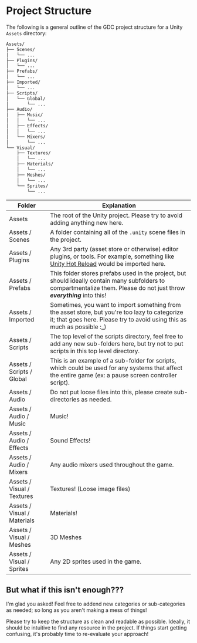 # Project Structure

The following is a general outline of the GDC project structure for a Unity `Assets` directory:

```txt
Assets/
├── Scenes/
│   └── ...
├── Plugins/
│   └── ...
├── Prefabs/
│   └── ...
├── Imported/
│   └── ...
├── Scripts/
│   └── Global/
│       └── ...
├── Audio/
│   ├── Music/
│   │   └── ...
│   ├── Effects/
│   │   └── ...
│   └── Mixers/
│       └── ...
└── Visual/
    ├── Textures/
    │   └── ...
    ├── Materials/
    │   └── ...
    ├── Meshes/
    │   └── ...
    └── Sprites/
        └── ...
```

| Folder                      | Explanation                                                                                                                                                                |
|-----------------------------|----------------------------------------------------------------------------------------------------------------------------------------------------------------------------|
| Assets                      | The root of the Unity project. Please try to avoid adding anything new here.                                                                                               |
| Assets / Scenes             | A folder containing all of the `.unity` scene files in the project.                                                                                                        |
| Assets / Plugins            | Any 3rd party (asset store or otherwise) editor plugins, or tools. For example, something like [Unity Hot Reload](https://hotreload.net/) would be imported here.          |
| Assets / Prefabs            | This folder stores prefabs used in the project, but should ideally contain many subfolders to compartmentalize them. Please do not just throw ***everything*** into this!  |
| Assets / Imported           | Sometimes, you want to import something from the asset store, but you're too lazy to categorize it; that goes here. Please try to avoid using this as much as possible :_) |
| Assets / Scripts            | The top level of the scripts directory, feel free to add any new sub-folders here, but try not to put scripts in this top level directory.                                 |
| Assets / Scripts / Global   | This is an example of a sub-folder for scripts, which could be used for any systems that affect the entire game (ex: a pause screen controller script).                    |
| Assets / Audio              | Do not put loose files into this, please create sub-directories as needed.                                                                                                 |
| Assets / Audio / Music      | Music!                                                                                                                                                                     |
| Assets / Audio / Effects    | Sound Effects!                                                                                                                                                             |
| Assets / Audio / Mixers     | Any audio mixers used throughout the game.                                                                                                                                 |
| Assets / Visual / Textures  | Textures! (Loose image files)                                                                                                                                              |
| Assets / Visual / Materials | Materials!                                                                                                                                                                 |
| Assets / Visual / Meshes    | 3D Meshes                                                                                                                                                                  |
| Assets / Visual / Sprites   | Any 2D sprites used in the game.                                                                                                                                           |

## But what if this isn't enough???

I'm glad you asked! Feel free to addend new categories or sub-categories as needed; so long as you aren't making a mess of things!

Please try to keep the structure as clean and readable as possible. Ideally, it should be intuitive to find any resource in the project. If things start getting confusing, it's probably time to re-evaluate your approach!
